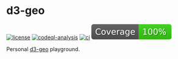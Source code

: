 # d3-geo

[![license](https://img.shields.io/badge/License-Apache%202.0-blue.svg)](https://opensource.org/licenses/Apache-2.0)
[![codeql-analysis](https://github.com/varodv/d3-geo/actions/workflows/codeql-analysis.yml/badge.svg?branch=main)](https://github.com/varodv/d3-geo/actions/workflows/codeql-analysis.yml)
[![ci](https://github.com/varodv/d3-geo/actions/workflows/ci.yml/badge.svg?branch=main)](https://github.com/varodv/d3-geo/actions/workflows/ci.yml)
[![coverage](https://raw.githubusercontent.com/varodv/d3-geo/main/.github/badges/coverage.svg)](https://github.com/varodv/d3-geo/actions/workflows/coverage.yml)

Personal [d3-geo](https://d3js.org/d3-geo) playground.
